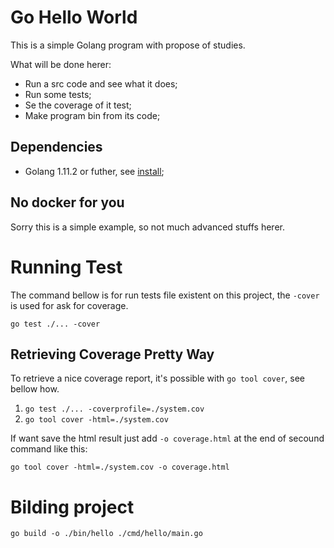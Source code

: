 # Go Hello World

This is a simple Golang program with propose of studies.

What will be done herer:

* Run a src code and see what it does;
* Run some tests;
* Se the coverage of it test;
* Make program bin from its code;

## Dependencies

* Golang 1.11.2 or futher, see [install](https://golang.org/doc/install);

## No docker for you

Sorry this is a simple example, so not much advanced stuffs herer.

# Running Test

The command bellow is for run tests file existent on this project, the `-cover` is used for ask for coverage.

`go test ./... -cover`

## Retrieving Coverage Pretty Way

To retrieve a nice coverage report, it's possible with `go tool cover`, see bellow how.

1. `go test ./... -coverprofile=./system.cov`
2. `go tool cover -html=./system.cov`

If want save the html result just add `-o coverage.html` at the end of secound command like this:

`go tool cover -html=./system.cov -o coverage.html`

# Bilding project

`go build -o ./bin/hello ./cmd/hello/main.go`

